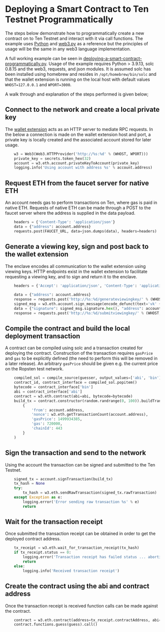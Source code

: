 ---
---
# Deploying a Smart Contract to Ten Testnet Programmatically
The steps below demonstrate how to programmatically create a new contract on to Ten Testnet and interact with it via 
call functions. The example uses [Python](https://www.python.org/) and [web3.py](https://web3py.readthedocs.io/en/stable/) 
as a reference but the principles of usage will be the same in any web3 language implementation. 

A full working example can be seen in [deploying-a-smart-contract-programmatically.py](https://github.com/ten-protocol/go-ten/blob/main/docs/_docs/testnet/deploying-a-smart-contract-programmatically.py).
Usage of the example requires Python > 3.9.13, solc 0.8.15 and the web3, requests, and json modules. It is assumed solc 
has been installed using homebrew and resides in `/opt/homebrew/bin/solc` and that the wallet extension is running on 
the local host with default values `WHOST=127.0.0.1` and `WPORT=3000`.

A walk through and explanation of the steps performed is given below;

## Connect to the network and create a local private key
The [wallet extension](https://docs.ten.xyz/wallet-extension/wallet-extension/) acts as an HTTP server to mediate RPC requests. In the 
below a connection is made on the wallet extension host and port, a private key is locally created and the associated 
account stored for later usage.

```python
    w3 = Web3(Web3.HTTPProvider('http://%s:%d' % (WHOST, WPORT)))
    private_key = secrets.token_hex(32)
    account = w3.eth.account.privateKeyToAccount(private_key)
    logging.info('Using account with address %s' % account.address)
```

## Request ETH from the faucet server for native ETH
An account needs gas to perform transactions on Ten, where gas is paid in native ETH. Requests of native ETH can be 
made through a POST to the faucet server where the address is supplied in the data payload.
```python
    headers = {'Content-Type': 'application/json'}
    data = {"address": account.address}
    requests.post(FAUCET_URL, data=json.dumps(data), headers=headers)
```

## Generate a viewing key, sign and post back to the wallet extension
The enclave encodes all communication to the wallet extension using viewing keys. HTTP endpoints exist in the wallet 
extension to facilitate requesting a viewing key, and to sign and return it to the enclave. 
```python 
    headers = {'Accept': 'application/json', 'Content-Type': 'application/json'}
    
    data = {"address": account.address}
    response = requests.post('http://%s:%d/generateviewingkey/' % (WHOST, WPORT), data=json.dumps(data), headers=headers)
    signed_msg = w3.eth.account.sign_message(encode_defunct(text='vk' + response.text), private_key=private_key)
    data = {"signature": signed_msg.signature.hex(), "address": account.address}
    response = requests.post('http://%s:%d/submitviewingkey/' % (WHOST, WPORT), data=json.dumps(data), headers=headers)
```

## Compile the contract and build the local deployment transaction
A contract can be compiled using solc and a transaction created for deploying the contract. Construction of the transaction 
requires `gasPrice` and `gas` to be explicitly defined (the need to perform this will be removed in a later 
release). An arbitrary `gasPrice` should be given e.g. the current price on the Ropsten test network. 
```python 
    compiled_sol = compile_source(guesser, output_values=['abi', 'bin'], solc_binary='/opt/homebrew/bin/solc')
    contract_id, contract_interface = compiled_sol.popitem()
    bytecode = contract_interface['bin']
    abi = contract_interface['abi']
    contract = w3.eth.contract(abi=abi, bytecode=bytecode)
    build_tx = contract.constructor(random.randrange(0, 100)).buildTransaction(
        {
            'from': account.address,
            'nonce': w3.eth.getTransactionCount(account.address),
            'gasPrice': 1499934385,
            'gas': 720000,
            'chainId': 443
        }
    )
```

## Sign the transaction and send to the network 
Using the account the transaction can be signed and submitted to the Ten Testnet. 
```python
    signed_tx = account.signTransaction(build_tx)
    tx_hash = None
    try:
        tx_hash = w3.eth.sendRawTransaction(signed_tx.rawTransaction)
    except Exception as e:
        logging.error('Error sending raw transaction %s' % e)
        return
```

## Wait for the transaction receipt 
Once submitted the transaction receipt can be obtained in order to get the deployed contract address. 
```python
    tx_receipt = w3.eth.wait_for_transaction_receipt(tx_hash)
    if tx_receipt.status == 0:
        logging.error('Transaction receipt has failed status ... aborting')
        return
    else:
        logging.info('Received transaction receipt')
```

## Create the contract using the abi and contract address
Once the transaction receipt is received function calls can be made against the contract. 
```python
    contract = w3.eth.contract(address=tx_receipt.contractAddress, abi=abi)
    contract.functions.guess(guess).call()
```

